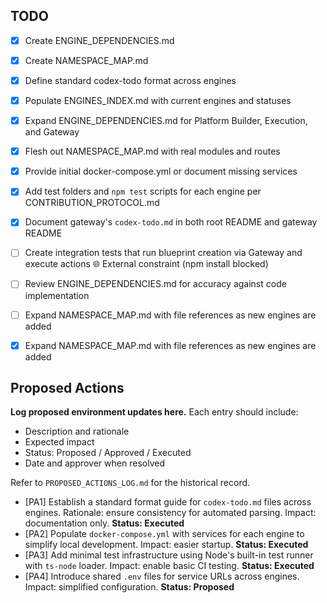 ## TODO
- [x] Create ENGINE_DEPENDENCIES.md
- [x] Create NAMESPACE_MAP.md
- [x] Define standard codex-todo format across engines
- [x] Populate ENGINES_INDEX.md with current engines and statuses
- [x] Expand ENGINE_DEPENDENCIES.md for Platform Builder, Execution, and Gateway
- [x] Flesh out NAMESPACE_MAP.md with real modules and routes
- [x] Provide initial docker-compose.yml or document missing services
- [x] Add test folders and `npm test` scripts for each engine per CONTRIBUTION_PROTOCOL.md

- [x] Document gateway's `codex-todo.md` in both root README and gateway README
- [ ] Create integration tests that run blueprint creation via Gateway and execute actions 🌐 External constraint (npm install blocked)
- [ ] Review ENGINE_DEPENDENCIES.md for accuracy against code implementation
- [ ] Expand NAMESPACE_MAP.md with file references as new engines are added
- [x] Expand NAMESPACE_MAP.md with file references as new engines are added



## Proposed Actions
**Log proposed environment updates here.** Each entry should include:
- Description and rationale
- Expected impact
- Status: Proposed / Approved / Executed
- Date and approver when resolved

Refer to `PROPOSED_ACTIONS_LOG.md` for the historical record.

- [PA1] Establish a standard format guide for `codex-todo.md` files across engines. Rationale: ensure consistency for automated parsing. Impact: documentation only. **Status: Executed**
- [PA2] Populate `docker-compose.yml` with services for each engine to simplify local development. Impact: easier startup. **Status: Executed**
- [PA3] Add minimal test infrastructure using Node's built-in test runner with `ts-node` loader. Impact: enable basic CI testing. **Status: Executed**
- [PA4] Introduce shared `.env` files for service URLs across engines. Impact: simplified configuration. **Status: Proposed**

